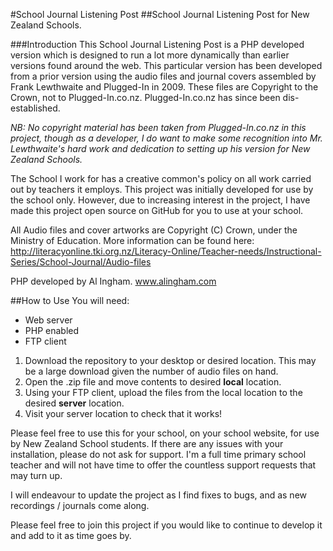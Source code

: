 #School Journal Listening Post
##School Journal Listening Post for New Zealand Schools.

###Introduction
This School Journal Listening Post is a PHP developed version which is designed to run a lot more dynamically than earlier versions found around the web. 
This particular version has been developed from a prior version using the audio files and journal covers assembled by Frank Lewthwaite and Plugged-In in 2009. These files are Copyright to the Crown, not to Plugged-In.co.nz.  Plugged-In.co.nz has since been dis-established. 

*NB: No copyright material has been taken from Plugged-In.co.nz in this project, though as a developer, I do want to make some recognition into Mr. Lewthwaite's hard work and dedication to setting up his version for New Zealand Schools.*

The School I work for has a creative common's policy on all work carried out by teachers it employs. This project was initially developed for use by the school only. However, due to increasing interest in the project, I have made this project open source on GitHub for you to use at your school.

All Audio files and cover artworks are Copyright (C) Crown, under the Ministry of Education.
More information can be found here: http://literacyonline.tki.org.nz/Literacy-Online/Teacher-needs/Instructional-Series/School-Journal/Audio-files

PHP developed by Al Ingham.
www.alingham.com

##How to Use
You will need:
* Web server
* PHP enabled
* FTP client

1. Download the repository to your desktop or desired location. This may be a large download given the number of audio files on hand.
2. Open the .zip file and move contents to desired **local** location.
3. Using your FTP client, upload the files from the local location to the desired **server** location. 
4. Visit your server location to check that it works!

Please feel free to use this for your school, on your school website, for use by New Zealand School students.
If there are any issues with your installation, please do not ask for support. I'm a full time primary school teacher and will not have time to offer the countless support requests that may turn up.

I will endeavour to update the project as I find fixes to bugs, and as new recordings / journals come along. 

Please feel free to join this project if you would like to continue to develop it and add to it as time goes by.

